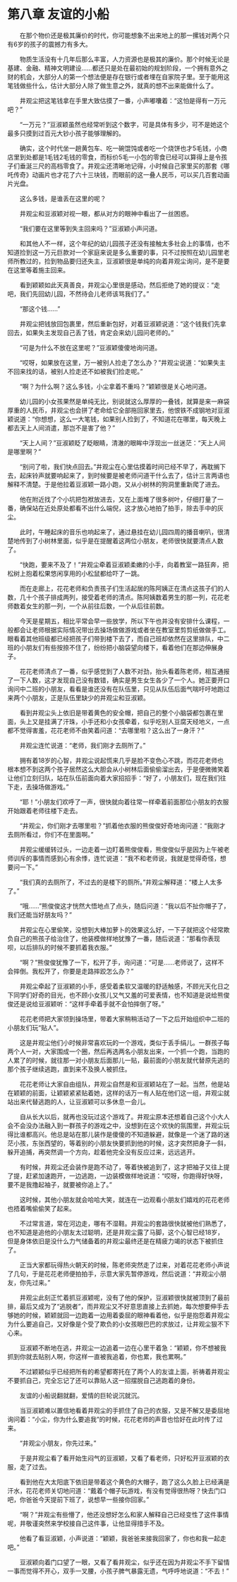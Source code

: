 # 第八章 友谊的小船

　　在那个物价还是极其廉价的时代，你可能想象不出来地上的那一摞钱对两个只有6岁的孩子的震撼力有多大。

　　物质生活没有十几年后那么丰富，人力资源也是极其的廉价。那个时候无论是基建、金融、精神文明建设……都还只是处在最初始的规划阶段，一个拥有意外之财的机会，大部分人的第一个想法便是存在银行或者埋在自家院子里。至于能用这笔钱做些什么，估计大部分人除了做生意之外，就真的想不出来能做什么了。

　　井观尘把这笔钱拿在手里大致估摸了一番，小声嘟囔着：“这怕是得有一万元吧？”

　　“一万元？”豆淑颖虽然也经常听到这个数字，可是具体有多少，可不是她这个最多只摸到过百元大钞小孩子能够理解的。

　　确实，这个时代坐一趟黄包车、吃一碗馄饨或者吃一个烧饼也才5毛钱，小商店里到处都是1毛钱2毛钱的零食，而标价5毛一小包的零食已经可以算得上是令孩子们垂涎三尺的高档零食了。井观尘还清晰地记得，小时候自己家里买的那套《哪吒传奇》动画片也才花了六十三块钱，而眼前的这一叠人民币，可以买几百套动画片光盘。

　　这么多钱，是谁丢在这里的呢？

　　井观尘和豆淑颖对视一眼，都从对方的眼神中看出了一丝困惑。

　　“我们要在这里等到失主回来吗？”豆淑颖小声问道。

　　和其他人不一样，这个年纪的幼儿园孩子还没有接触太多社会上的事情，也不知道捡到这一万元巨款对一个家庭来说是多么重要的事，只不过按照在幼儿园里老师所教过的，捡到物品要归还失主，豆淑颖很是单纯的向着井观尘询问，是不是要在这里等着施主回来。

　　看到颖颖如此天真善良，井观尘心里很是感动，然后拒绝了她的提议：“走吧，我们先回幼儿园，不然待会儿老师该骂我们了。”

　　“那这个钱……”

　　井观尘把钱放回包裹里，然后重新包好，对着豆淑颖说道：“这个钱我们先拿回去，如果失主发现自己丢了钱，肯定会来幼儿园问老师的。”

　　“可是为什么不放在这里呢？”豆淑颖傻傻地询问道。

　　“哎呀，如果放在这里，万一被别人捡走了怎么办？”井观尘说道：“如果失主不回来找的话，被别人捡走还不如被我们捡走呢。”

　　“啊？为什么啊？这么多钱，小尘拿着不重吗？”颖颖很是关心地问道。

　　幼儿园的小女孩果然是单纯无比，别说就这么厚厚的一叠钱，就算是来一麻袋厚重的人民币，井观尘也会拼了老命给它全部拖回家里去，他恨铁不成钢地对豆淑颖说道：“你想想，这么一大笔钱，如果别人捡到了，不知道花在哪里，每天晚上都去天上人间消遣，那岂不是害了他？”

　　“天上人间？”豆淑颖眨了眨眼睛，清澈的眼眸中浮现出一丝迷茫：“天上人间是哪里啊？”

　　“别问了啦，我们快点回去。”井观尘在心里估摸着时间已经不早了，再耽搁下去，起床铃声就要响起来了，到时候要是被老师问道干什么去了，估计三言两语也解释不清楚。于是他拉着豆淑颖一路小跑，又从小树林的狗洞里重新爬了进去。

　　他在附近找了个小坑把包袱放进去，又在上面堆了很多树叶，仔细打量了一番，确保站在近处原处都看不出什么端倪，这才放心地拍了拍手，除去手中的灰尘。

　　此时，午睡起床的音乐也响起来了，通过悬挂在幼儿园四周的播音喇叭，很清楚地传到了小树林里面，似乎是在提醒着这两位小朋友，老师很快就要清点人数了。

　　“快跑，要来不及了！”井观尘牵着豆淑颖柔嫩的小手，向着教室一路狂奔，把松树上抱着松果悠闲享用的小松鼠都给吓了一跳。

　　而在走廊上，花花老师和负责孩子们生活起居的陈阿姨正在清点这孩子们的人数，几十个孩子排成两列，接受着老师的清点。陈阿姨数着男生的那一列，花花老师数着女生的那一列，一个从前往后数，一个从后往前数。

　　今天是星期五，相比平常会早一些放学，所以下午也并没有安排什么课程，一般都会让老师根据实际情况带出去操场做做游戏或者坐在教室里剪剪纸做做手工。眼看着其他班级都已经把孩子们带到楼下去了，而自己班却依然在这里排队，中二班的小朋友们有些按捺不住了，纷纷把小脑袋望向楼下，看着他们在那边伸展身子。

　　花花老师清点了一番，似乎感觉到了人数不对劲，抬头看着陈老师，相互通报了一下人数，这才发现自己没有数错，确实是男生女生各少了一个人。她正要开口询问中二班的小朋友，看看是谁还没有在队伍里，只见从队伍后面气喘吁吁地跑过来两个小朋友，正是队伍里缺少的井观尘和豆淑颖。

　　看到井观尘头上依旧是带着黄色的安全帽，把自己的整个小脑袋都包裹在里面，头上又是挂满了汗珠，小手还和小女孩牵着，似乎吃别人豆腐天经地义，一点都不觉得害羞，花花老师不由笑着问道：“去哪里啦？这么出了一身汗？”

　　井观尘连忙说道：“老师，我们刚才去厕所了。”

　　拥有着18岁的心智，井观尘说起慌来几乎是脸不变色心不跳，而花花老师也根本想不到这两个孩子居然这么大胆会从小树林后面偷偷溜出去，于是便微微笑着让他们立刻归队，站在队伍前面向着大家招招手：“好了，小朋友们，现在我们往下走，去操场做游戏。”

　　“耶！”小朋友们欢呼了一声，很快就向着往常一样牵着前面那位小朋友的衣服开始跟着老师往楼下走去。

　　“井观尘，你们刚才去哪里啦？”抓着他衣服的熊俊俊好奇地询问道：“我刚才去厕所看过，你们不在里面啊。”

　　井观尘缓缓转过头，一边走着一边盯着熊俊俊看，熊俊俊似乎是因为上午被老师训斥的事情而感到心有余悸，连忙说道：“我不和老师说，我就是觉得奇怪，想要问一下。”

　　“我们真的去厕所了，不过去的是楼下的厕所。”井观尘解释道：“楼上人太多了。”

　　“哦……”熊俊俊这才恍然大悟地点了点头，随后问道：“我以后不扯你帽子了，我们还能当好朋友吗？”

　　井观尘在心里偷笑，没想到大棒加萝卜的效果这么好，一下子就把这个经常欺负自己的熊孩子给治住了，他装模做样地犹豫了一番，随后说道：“那看你表现呗，以后排队的时候不要抓着我衣服。”

　　“啊？”熊俊俊犹豫了一下，松开了手，询问道：“可是……老师说了，这样不会摔倒。我松开了，你要是走路摔跤怎么办？”

　　井观尘牵起了豆淑颖的小手，感受着柔软又温暖的舒适触感，不顾光天化日之下同学们好奇的目光，也不顾小女孩儿又气又羞的可爱表情，也不知道是说给熊俊俊还是说给豆淑颖听：“这样手牵着手就不会怕摔倒了呀。”

　　花花老师把大家领到操场里，带着大家稍稍活动了一下之后开始组织中二班的小朋友们玩“贴人”。

　　这是井观尘他们小时候非常喜欢玩的一个游戏，类似于丢手绢儿。一群孩子每两个人一对，大家围成一个圈，然后再选两名小朋友出来，一个抓一个跑，当跑的人累了的时候，就往那一对小朋友后面那儿一贴，最前面的小朋友就代替原先逃的那个孩子继续逃跑，直到来不及换人被抓住。

　　花花老师让大家自由组队，井观尘自然是和豆淑颖站在了一起。当然，他是站在颖颖的前面，让颖颖紧紧贴着她，这样的话万一有人贴在他们这一组，井观尘就站出来代替逃跑的人，让豆淑颖可以多休息一会儿。

　　自从长大以后，就再也没玩过这个游戏了。井观尘原本还想着自己这个小大人会不会没办法融入到一群孩子的游戏之中，没想到在这个欢快的氛围里，井观尘玩得比谁都高兴。他总是站在那儿装作是傻傻的不知道躲避，就像是一个迷了路的迷茫小孩，东张西望的，等着别的小朋友快要抓到他的时候，这才突然把身子一斜，躲开追捕，再突然调一个方向，趁着他完全没有反应过来，远远逃开。

　　有时候，井观尘还会装作是跑不动了，等着快被追到了，这才把袖子又往上提了提，赶紧加速跑开，一边逃跑，一边装模做样地说道：“哎呀，你跑得好快呀，要不是我撸起袖子，就要被你追上了。”

　　这时候，其他小朋友就会哈哈大笑，就连在一边观看小朋友们嬉戏的花花老师也捂着嘴偷偷笑了起来。

　　不过常言道，常在河边走，哪有不湿鞋。井观尘的套路很快就被他们熟悉了，也不知道是追他的小朋友太过聪明，还是井观尘露了马脚，这个心智已经18岁，但是身体依旧是没什么力气储备着的井观尘最终还是在精疲力竭的状态下被抓住了。

　　正当大家都玩得热火朝天的时候，陈老师突然走了过来，对着花花老师小声说了几句，于是花花老师便拍拍手，示意大家先暂停游戏，然后说道：“井观尘小朋友，你先过来。”

　　井观尘此刻正忙着抓豆淑颖呢，没有了他的保护，豆淑颖很快就被顶到了最前排，最后又成为了“逃脱者”，而井观尘又不好意思直接上去抓她，每次想要伸手去够她的时候，颖颖就回一边跑着一边用着委屈的眼神看着他，似乎是抱怨着井观尘为什么要追自己，又好像是个受了欺负的小女孩眼巴巴的求放过，让井观尘狠不下心来。

　　豆淑颖不断地在逃，井观尘一边追着一边在心里干着急：“颖颖，你不想被我抓到你就去贴别人啊，你这样一直被我追着，你也累，我也累啊。”

　　不过颖颖似乎已经把所有的希望都寄托在了两个人的友谊上面，祈祷着井观尘不要抓自己，完全忘记了还可以靠贴人这一招摆脱自己逃跑着的身份。

　　友谊的小船说翻就翻，爱情的巨轮说沉就沉。

　　当豆淑颖难以置信地看着井观尘的手抓住了自己的衣服，又是不解又是委屈地询问着：“小尘，你为什么要追我”的时候，花花老师的声音也恰好在此时传了过来。

　　“井观尘小朋友，你先过来。”

　　于是井观尘看了看开始生闷气的豆淑颖，又看了看老师，只好松开豆淑颖的衣服，走了过去。

　　看到他在大太阳底下依旧是带着这个黄色的大帽子，跑了这么久脸上已经满是汗水，花花老师关切地问道：“戴着个帽子玩游戏，有没有觉得很热呀？快去门口吧，你爸爸今天提前下班了，说想早一些接你回家。”

　　“啊？”井观尘有些懵了，他还没想好怎么和家人解释自己已经变性了这件事情呢，井敬谨突然来学校接自己这件事，让他显得措手不及。

　　他看了看豆淑颖，小声说道：“颖颖，我爸爸来接我回家了，你也和我一起走吧。”

　　豆淑颖向着门口望了一眼，又看了看井观尘，似乎还在因为井观尘不手下留情一事而觉得不开心，双手一叉腰，小孩子脾气暴露无遗，气呼呼地说道：“不去！”

